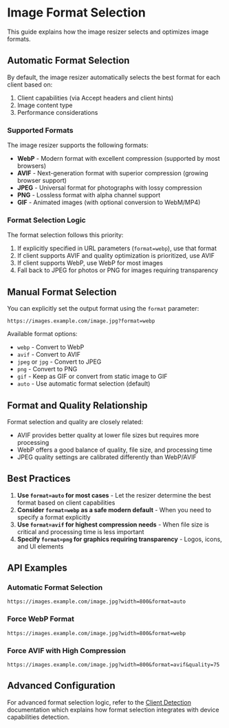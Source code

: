 # Image Format Selection

This guide explains how the image resizer selects and optimizes image formats.

## Automatic Format Selection

By default, the image resizer automatically selects the best format for each client based on:

1. Client capabilities (via Accept headers and client hints)
2. Image content type 
3. Performance considerations

### Supported Formats

The image resizer supports the following formats:

- **WebP** - Modern format with excellent compression (supported by most browsers)
- **AVIF** - Next-generation format with superior compression (growing browser support)
- **JPEG** - Universal format for photographs with lossy compression
- **PNG** - Lossless format with alpha channel support
- **GIF** - Animated images (with optional conversion to WebM/MP4)

### Format Selection Logic

The format selection follows this priority:

1. If explicitly specified in URL parameters (`format=webp`), use that format
2. If client supports AVIF and quality optimization is prioritized, use AVIF
3. If client supports WebP, use WebP for most images
4. Fall back to JPEG for photos or PNG for images requiring transparency

## Manual Format Selection

You can explicitly set the output format using the `format` parameter:

```
https://images.example.com/image.jpg?format=webp
```

Available format options:
- `webp` - Convert to WebP
- `avif` - Convert to AVIF
- `jpeg` or `jpg` - Convert to JPEG
- `png` - Convert to PNG
- `gif` - Keep as GIF or convert from static image to GIF
- `auto` - Use automatic format selection (default)

## Format and Quality Relationship

Format selection and quality are closely related:

- AVIF provides better quality at lower file sizes but requires more processing
- WebP offers a good balance of quality, file size, and processing time
- JPEG quality settings are calibrated differently than WebP/AVIF

## Best Practices

1. **Use `format=auto` for most cases** - Let the resizer determine the best format based on client capabilities
2. **Consider `format=webp` as a safe modern default** - When you need to specify a format explicitly
3. **Use `format=avif` for highest compression needs** - When file size is critical and processing time is less important
4. **Specify `format=png` for graphics requiring transparency** - Logos, icons, and UI elements

## API Examples

### Automatic Format Selection
```
https://images.example.com/image.jpg?width=800&format=auto
```

### Force WebP Format
```
https://images.example.com/image.jpg?width=800&format=webp
```

### Force AVIF with High Compression
```
https://images.example.com/image.jpg?width=800&format=avif&quality=75
```

## Advanced Configuration

For advanced format selection logic, refer to the [Client Detection](../client-detection/index.md) documentation which explains how format selection integrates with device capabilities detection.
